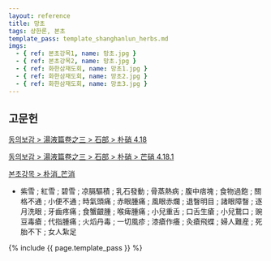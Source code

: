```yaml
---
layout: reference
title: 망초
tags: 상한론, 본초
template_pass: template_shanghanlun_herbs.md
imgs:
  - { ref: 본초강목1, name: 망초.jpg }
  - { ref: 본초강목2, name: 망초.jpg }
  - { ref: 화한삼재도회, name: 망초1.jpg }
  - { ref: 화한삼재도회, name: 망초2.jpg }
  - { ref: 화한삼재도회, name: 망초3.jpg }
---
```


## 고문헌


[동의보감 > 湯液篇卷之三 > 石部 >  朴硝 4.18](https://mediclassics.kr/books/8/volume/22/#content_1368)

[동의보감 > 湯液篇卷之三 > 石部 > 朴硝 >  芒硝 4.18.1](https://mediclassics.kr/books/8/volume/22/#content_1373)

[본초강목 > 朴消_芒消]()

* 紫雪 ; 紅雪 ; 碧雪 ; 凉膈驅積 ; 乳石發動 ; 骨蒸熱病 ; 腹中痞塊 ; 食物過飽 ; 關格不通 ; 小便不通 ; 時氣頭痛 ; 赤眼腫痛 ; 風眼赤爛 ; 退瞖明目 ; 諸眼障瞖 ; 逐月洗眼 ; 牙齒疼痛 ; 食蟹齦腫 ; 喉痺腫痛 ; 小兒重舌 ; 口舌生瘡 ; 小兒鵞口 ; 豌豆毒瘡 ; 代指腫痛 ; 火熖丹毒 ; 一切風疹 ; 漆瘡作癢 ; 灸瘡飛蝶 ; 婦人難産 ; 死胎不下 ; 女人紮足


{% include {{ page.template_pass }} %}

